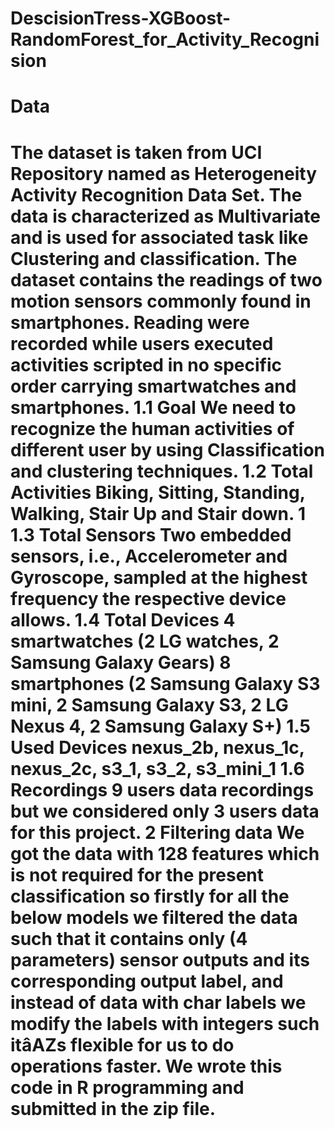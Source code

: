 # DescisionTress-XGBoost-RandomForest_for_Activity_Recognision
<h1> Data <h1>
The dataset is taken from UCI Repository named as Heterogeneity Activity Recognition
Data Set. The data is characterized as Multivariate and is used for associated task like
Clustering and classification.
The dataset contains the readings of two motion sensors commonly found in smartphones.
Reading were recorded while users executed activities scripted in no specific
order carrying smartwatches and smartphones.
1.1 Goal
We need to recognize the human activities of different user by using Classification and
clustering techniques.
1.2 Total Activities
Biking, Sitting, Standing, Walking, Stair Up and Stair down.
1
1.3 Total Sensors
Two embedded sensors, i.e., Accelerometer and Gyroscope, sampled at the highest frequency
the respective device allows.
1.4 Total Devices
4 smartwatches (2 LG watches, 2 Samsung Galaxy Gears) 8 smartphones (2 Samsung
Galaxy S3 mini, 2 Samsung Galaxy S3, 2 LG Nexus 4, 2 Samsung Galaxy S+)
1.5 Used Devices
nexus_2b, nexus_1c, nexus_2c, s3_1, s3_2, s3_mini_1
1.6 Recordings
9 users data recordings but we considered only 3 users data for this project.
2 Filtering data
We got the data with 128 features which is not required for the present classification
so firstly for all the below models we filtered the data such that it contains only (4
parameters) sensor outputs and its corresponding output label, and instead of data with
char labels we modify the labels with integers such itâAZs flexible for us to do operations
faster. We wrote this code in R programming and submitted in the zip file.
